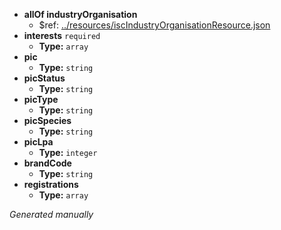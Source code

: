  - <b id="#/properties/organization">allOf industryOrganisation</b>
	 - &#36;ref: [../resources/iscIndustryOrganisationResource.json](#..resourcesIndustryOrganisationResource.json)
 - <b id="#/properties/interests">interests</b> `required`
	 - **Type:** `array`
 - <b id="#/properties/pic">pic</b> 
	 - **Type:** `string`
 - <b id="#/properties/picStatus">picStatus</b> 
	 - **Type:** `string` 
 - <b id="#/properties/picType">picType</b> 
	 - **Type:** `string`
 - <b id="#/properties/picSpecies">picSpecies</b> 
	 - **Type:** `string`
 - <b id="#/properties/picLpa">picLpa</b> 
	 - **Type:** `integer`
 - <b id="#/properties/brandCode">brandCode</b> 
	 - **Type:** `string`
 - <b id="#/properties/registrations">registrations</b> 
	 - **Type:** `array`

_Generated manually_
